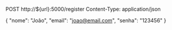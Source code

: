 POST http://${url}:5000/register
Content-Type: application/json

{
  "nome": "João",
  "email": "joao@email.com",
  "senha": "123456"
}
